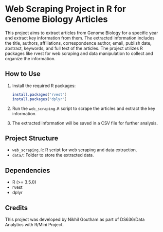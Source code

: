 

# Web Scraping Project in R for Genome Biology Articles

This project aims to extract articles from Genome Biology for a specific year and extract key information from them. The extracted information includes the title, authors, affiliations, correspondence author, email, publish date, abstract, keywords, and full text of the articles. The project utilizes R packages like rvest for web scraping and data manipulation to collect and organize the information.

## How to Use

1. Install the required R packages:
   ```R
   install.packages("rvest")
   install.packages("dplyr")
   ```

2. Run the `web_scraping.R` script to scrape the articles and extract the key information.

3. The extracted information will be saved in a CSV file for further analysis.

## Project Structure

- `web_scraping.R`: R script for web scraping and data extraction.
- `data/`: Folder to store the extracted data.

## Dependencies

- R (>= 3.5.0)
- rvest
- dplyr

## Credits

This project was developed by Nikhil Goutham as part of DS636/Data Analytics with R/Mini Project.
